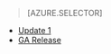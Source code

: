 > [AZURE.SELECTOR]
- [Update 1](../articles/storsimple/storsimple-virtual-device-u1.md)
- [GA Release](../articles/storsimple/storsimple-virtual-device.md)

<!---HONumber=Oct15_HO3-->